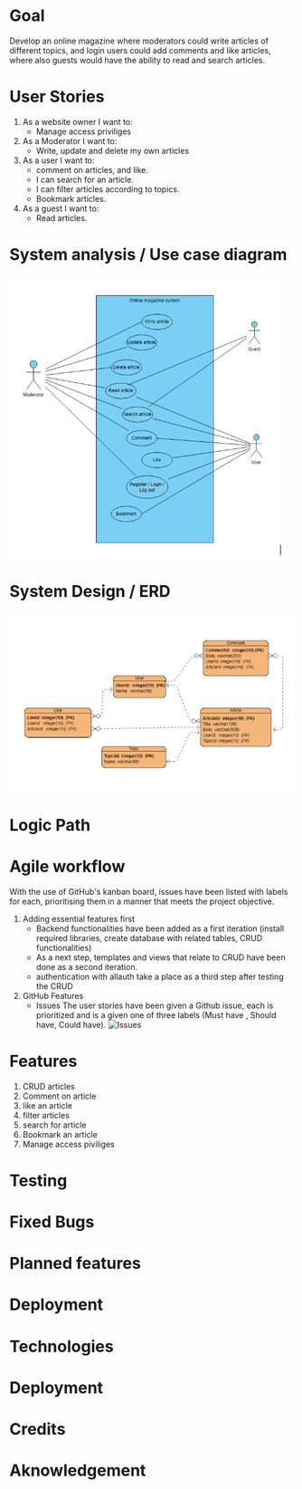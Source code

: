 # Goal
Develop an online magazine where moderators could write articles of different topics, and login users could add comments and like articles, where also guests would have the ability to read and search articles.

# User Stories

1. As a website owner I want to:
    - Manage access priviliges
2. As a Moderator I want to:
    - Write, update and delete my own articles
3. As a user I want to: 
    - comment on articles, and like.
    - I can search for an article.
    - I can filter articles according to topics. 
    - Bookmark articles. 
4. As a guest I want to:
    - Read articles.

# System analysis / Use case diagram
![Use case duagram](/magazine/magazine/static/images/usecase-diagram.png)

# System Design / ERD
![ERD](/magazine/magazine/static/images/ERD-diagram.png)

# Logic Path

# Agile workflow
With the use of  GitHub's kanban board, issues have been listed with labels for each, prioritising them in a manner that meets the project objective.
1. Adding essential features first
   - Backend functionalities have been added as a first iteration (install required libraries, create database with related tables, CRUD functionalities)
   - As a next step, templates and views that relate to CRUD have been done as a second iteration.
   - authentication with allauth take a place as a third step after testing the CRUD
2. GitHub Features
   - Issues
     The user stories have been given a Github issue, each is prioritized and is a given one of three labels (Must have , Should have, Could have).
   ![Issues](/magazine/magazine/static/images/isuues.png)

# Features
1. CRUD articles
2. Comment on article
3. like an article
4. filter articles
5. search for article
6. Bookmark an article
7. Manage access piviliges

# Testing

# Fixed Bugs

# Planned features

# Deployment

# Technologies

# Deployment 

# Credits

# Aknowledgement
